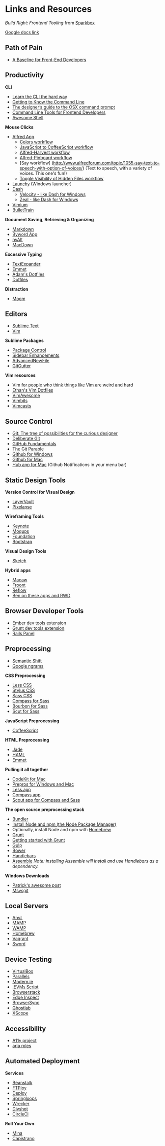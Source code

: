 # Links and Resources
*Build Right: Frontend Tooling* from [Sparkbox](http://seesparkbox.com)

[Google docs link](https://docs.google.com/document/d/1gRGBwj6k0NDEAqrSX4JXhMdOqtSaMHTEc0iFv1L1bAU/edit?usp=sharing)

## Path of Pain

* [A Baseline for Front-End Developers](http://rmurphey.com/blog/2012/04/12/a-baseline-for-front-end-developers/)

## Productivity

**CLI**

* [Learn the CLI the hard way](http://cli.learncodethehardway.org/book/)
* [Getting to Know the Command Line](http://www.davidbaumgold.com/tutorials/command-line/)
* [The designer’s guide to the OSX command prompt](http://wiseheartdesign.com/articles/2010/11/12/the-designers-guide-to-the-osx-command-prompt/)
* [Command Line Tools for Frontend Developers](http://seesparkbox.com/foundry/command_line_tools_for_frontend_developers)
* [Awesome Shell](https://github.com/alebcay/awesome-shell)

**Mouse Clicks**

* [Alfred App](http://alfredapp.com)
  * [Colors workflow](http://tylereich.github.io/Alfred-Extras/#/Colors)
  * [JavaScript to CoffeeScript workflow](http://www.alfredforum.com/topic/2816-js2coffee-workflow/)
  * [Alfred-Harvest workflow](https://github.com/neilrenicker/alfred-harvest)
  * [Alfred-Pinboard workflow](https://github.com/eknkc/alfred-pinboard)
  * [Say workflow] (http://www.alfredforum.com/topic/1055-say-text-to-speech-with-option-of-voices/) (Text to speech, with a variety of voices. This one's fun!)
  * [Toggle Visibility of Hidden Files workflow](http://matthojo.co.uk/articles/alfred-hide-show-hidden-file-extentions/)
* [Launchy](http://www.launchy.net) (Windows launcher)
* [Dash](http://kapeli.com/dash)
    * [Velocity - like Dash for Windows](http://velocity.silverlakesoftware.com)
    * [Zeal - like Dash for Windows](http://zealdocs.org)
* [Vimium](http://vimium.github.io)
* [BulletTrain](http://bullettrain.com)

**Document Saving, Retrieving & Organizing**

* [Markdown](http://daringfireball.net/projects/markdown/)
* [Byword App](http://bywordapp.com/)
* [nvAlt](http://brettterpstra.com/projects/nvalt/)
* [MacDown](http://macdown.uranusjr.com)

**Excessive Typing**

* [TextExpander](http://smilesoftware.com/TextExpander)
* [Emmet](http://emmet.io)
* [Adam's Dotfiles](https://github.com/asimpson/dotfiles)
* [Dotfiles](http://dotfiles.github.io)

**Distraction**

* [Moom](http://manytricks.com/moom/)

## Editors

* [Sublime Text](http://sublimetext.com)
* [Vim](http://vim.org)

**Sublime Packages**

* [Package Control](https://sublime.wbond.net/installation)
* [Sidebar Enhancements](https://github.com/titoBouzout/SideBarEnhancements)
* [AdvancedNewFile](https://github.com/skuroda/Sublime-AdvancedNewFile)
* [GitGutter](https://github.com/jisaacks/GitGutter)

**Vim resources**

* [Vim for people who think things like Vim are weird and hard](http://csswizardry.com/2014/06/vim-for-people-who-think-things-like-vim-are-weird-and-hard/)
* [Ethan's Vim Dotfiles](github.com/ethanmuller/dotvim/)
* [VimAwesome](http://vimawesome.com/)
* [Vimbits](http://vimbits.com/)
* [Vimcasts](http://vimcasts.org/)

## Source Control
* [Git: The tree of possibilities for the curious designer](https://medium.com/design-ux/92f2350fd047)
* [Deliberate Git](http://steelcityruby.confbots.com/video/72762735)
* [GitHub Fundamentals](http://www.teehanlax.com/blog/github-fundamentals/)
* [The Git Parable](http://tom.preston-werner.com/2009/05/19/the-git-parable.html)
* [Github for Windows](http://windows.github.com)
* [Github for Mac](http://mac.github.com)
* [Hub app for Mac](thehubapp.com/) (Github Notifications in your menu bar)

## Static Design Tools

**Version Control for Visual Design**
* [LayerVault](https://layervault.com/)
* [Pixelapse](https://www.pixelapse.com/)

**Wireframing Tools**

* [Keynote](http://apple.com/mac/keynote/)
* [Moqups](http://moqups.com/)
* [Foundation](http://foundation.zurb.com/)
* [Bootstrap](http://getbootstrap.com/)

**Visual Design Tools**

* [Sketch](http://www.bohemiancoding.com/sketch/)

**Hybrid apps**

* [Macaw](http://macaw.co)
* [Froont](http://froont.com)
* [Reflow](http://html.adobe.com/edge/reflow/)
* [Ben on these apps and RWD](http://seesparkbox.com/foundry/dissecting_design)

## Browser Developer Tools

* [Ember dev tools extension](https://chrome.google.com/webstore/detail/ember-inspector/bmdblncegkenkacieihfhpjfppoconhi?hl=en)
* [Grunt dev tools extension](https://chrome.google.com/webstore/detail/grunt-devtools/fbiodiodggnlakggeeckkjccjhhjndnb?hl=en)
* [Rails Panel](https://chrome.google.com/webstore/detail/railspanel/gjpfobpafnhjhbajcjgccbbdofdckggg?hl=en-US)

## Preprocessing

* [Semantic Shift](http://en.wikipedia.org/wiki/Semantic_change)
* [Google ngrams](http://books.google.com/ngrams/)

**CSS Preprocessing**

* [Less CSS](http://lesscss.org/)
* [Stylus CSS](http://learnboost.github.io/stylus/)
* [Sass CSS](http://sass-lang.com/)
* [Compass for Sass](http://compass-style.org/)
* [Bourbon for Sass](http://bourbon.io/)
* [Scut for Sass](http://davidtheclark.github.io/scut/)

**JavaScript Preprocessing**

* [CoffeeScript](http://coffeescript.org/)

**HTML Preprocessing**

* [Jade](http://jade-lang.com/)
* [HAML](http://haml.info/)
* [Emmet](http://emmet.io/)

**Pulling it all together**

* [CodeKit for Mac](https://incident57.com/codekit/)
* [Prepros for Windows and Mac](http://alphapixels.com/prepros/)
* [Less.app](http://incident57.com/less/)
* [Compass.app](http://compass.kkbox.com/)
* [Scout app for Compass and Sass](http://mhs.github.io/scout-app/)

**The open source preprocessing stack**

* [Bundler](http://bundler.io/)
* [Install Node and npm (the Node Package Manager)](http://nodejs.org/download/)
* Optionally, install Node and npm with [Homebrew](http://brew.sh/)
* [Grunt](http://gruntjs.com/)
* [Getting started with Grunt](http://gruntjs.com/getting-started)
* [Gulp](http://gulpjs.com/)
* [Bower](http://bower.io/)
* [Handlebars](http://handlebarsjs.com/)
* [Assemble](http://assemble.io/) *Note: installing Assemble will install and use Handlebars as a dependency.*

**Windows Downloads**
* [Patrick's awesome post](http://seesparkbox.com/foundry/love_your_frontend_tools_windows)
* [Msysgit](http://msysgit.github.io/)

## Local Servers
* [Anvil](http://anvilformac.com)
* [MAMP](http://www.mamp.info/en/index.html)
* [WAMP](http://www.wampserver.com/en/)
* [Homebrew](http://brew.sh)
* [Vagrant](http://www.vagrantup.com)
* [Sword](https://sword.mu/)

## Device Testing
* [VirtualBox](https://www.virtualbox.org/)
* [Parallels](https://www.parallels.com/)
* [Modern.ie](http://modern.ie)
* [IEVMs Script](http://github.com/xdissent/ievms)
* [Browserstack](www.browserstack.com)
* [Edge Inspect](http://html.adobe.com/edge/inspect/)
* [BrowserSync](http://www.browsersync.io/)
* [Ghostlab](http://vanamco.com/ghostlab/)
* [XScope](http://iconfactory.com/software/xscope)

## Accessibility
* [A11y project](http://a11yproject.com/)
* [aria roles](http://www.w3.org/WAI/PF/aria-practices/)

## Automated Deployment

**Services**

* [Beanstalk](http://beanstalkapp.com/)
* [FTPloy](http://ftploy.com/)
* [Deploy](http://deployhq.com/)
* [Springloops](http://www.springloops.io/)
* [Wrecker](http://wercker.com/)
* [Divshot](http://divshot.com)
* [CircleCI](https://circleci.com/)

**Roll Your Own**

* [Mina](https://github.com/nadarei/mina)
* [Capistrano](https://github.com/capistrano/capistrano)
